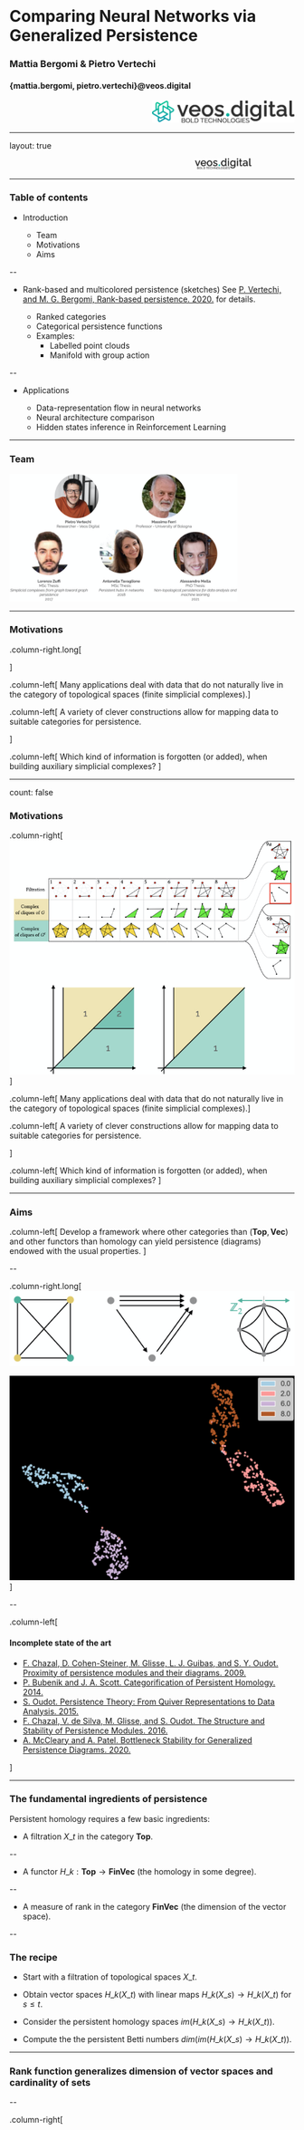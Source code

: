<div class="row" style="width:100%;margin-top:200px">
  <h1 class="almost_white">Comparing Neural Networks via Generalized Persistence</h1>
  <h3 class="almost_white">Mattia Bergomi & Pietro Vertechi </h3>
  <h4 class="almost_white">{mattia.bergomi, pietro.vertechi}@veos.digital</h4>
</div>
<div class="row" style="width:100%">
  <div class="column" style="width:100%;margin-left:50%">
    <img src="assets/logo_png/LightIconLeft.png" width="50%">
  </div>
</div>

---

layout: true
<div class="footer">
  <img style ="margin-left:65%" src="assets/logo_png/LightNoIcon.png" width="20%">
</div>

---

### Table of contents

- Introduction

  - Team
  - Motivations
  - Aims

--

- Rank-based and multicolored persistence (sketches)
See [P. Vertechi, and M. G. Bergomi, Rank-based persistence. 2020.](http://www.tac.mta.ca/tac/volumes/35/9/35-09.pdf) for details.

  - Ranked categories
  - Categorical persistence functions
  - Examples:
      - Labelled point clouds
      - Manifold with group action

--

- Applications
  
  - Data-representation flow in neural networks
  - Neural architecture comparison
  - Hidden states inference in Reinforcement Learning

---

### Team

<img style ="" src="assets/team.png" width="80%">

---

### Motivations

.column-right.long[
  
]

.column-left[
  Many applications deal with data that do not naturally live in the category of
  topological spaces (finite simplicial complexes).]


.column-left[
  A variety of clever constructions allow for mapping data to suitable
  categories for persistence.

]


.column-left[
  Which kind of information is forgotten (or added), when building auxiliary
  simplicial complexes?
]

---

count: false

### Motivations

.column-right[
  <img style ="" src="assets/auxiliary.png" width="100%">
]

.column-left[
  Many applications deal with data that do not naturally live in the category of
  topological spaces (finite simplicial complexes).]


.column-left[
  A variety of clever constructions allow for mapping data to suitable
  categories for persistence.

]


.column-left[
  Which kind of information is forgotten (or added), when building auxiliary
  simplicial complexes?
]

---

### Aims

.column-left[
  Develop a framework where other categories than $(\mathbf{Top}, \mathbf{Vec})$
  and other functors than homology can yield persistence (diagrams) endowed
  with the usual properties.
]

--

.column-right.long[
<img style ="" src="assets/ex_other_cats.png" width="100%">

<img style ="" src="assets/point_cloud_ex.png" width="100%">
]

--

.column-left[

#### Incomplete state of the art

- [F. Chazal, D. Cohen-Steiner, M. Glisse, L. J. Guibas, and S. Y. Oudot. Proximity of persistence modules and their diagrams. 2009.]()
- [P. Bubenik and J. A. Scott. Categorification of Persistent Homology. 2014.]()
- [S. Oudot. Persistence Theory: From Quiver Representations to Data Analysis. 2015.]()
- [F. Chazal, V. de Silva, M. Glisse, and S. Oudot. The Structure and Stability of Persistence Modules. 2016.]()
- [A. McCleary and A. Patel. Bottleneck Stability for Generalized Persistence Diagrams. 2020.]()

]

---

### The fundamental ingredients of persistence


Persistent homology requires a few basic ingredients:
- A filtration $X\_t$ in the category $\mathbf{Top}$.

--

- A functor $H\_k:\mathbf{Top} \to \mathbf{FinVec}$ (the homology in some degree).

--

- A measure of rank in the category $\mathbf{FinVec}$ (the dimension of the vector space).

--

### The recipe

- Start with a filtration of topological spaces $X\_t$.

- Obtain vector spaces $H\_k(X\_t)$ with linear maps $H\_k(X\_s) \to H\_k(X\_t)$ for $s \le t$.

- Consider the persistent homology spaces $im(H\_k(X\_s) \to H\_k(X\_t))$.

- Compute the the persistent Betti numbers $dim(im(H\_k(X\_s) \to H\_k(X\_t))$.

---

### Rank function generalizes dimension of vector spaces and cardinality of sets

--

.column-right[
 
  Regular categories ($\mathbf{Set}$, $\mathbf{Group}$, $\textbf{Mod}_R$,
  $\mathbf{Ring}$) allow us to define naturally a notion of image.

  Let $X, Y$ be sets, and $f:X\rightarrow Y$. $f$ factors as
  
  $$X↠ \lbrace y\in Y \;|\; \exists x\in X:\; f(x)=y \rbrace ↪ Y$$
]

--

.column-left[
Let us take a regular category $\mathbf R$ and a function $r: \textnormal{Obj}(\mathbf R) \to \mathbb Z$. We say that $r$ is a rank function if:

- for any monomorphism $A \hookrightarrow B$, $r(A) \le r(B)$

- for any regular epimorphism $A \twoheadrightarrow C$, $r(A) \ge r(C)$

- given a pullback square:
<img src="./assets/magnitudesquare.svg" style="width: 8em;" class="is-centered">
the following inequality holds

$$r(B) - r(D) \ge r(A) - r(C)$$
]

---

### Explaining the pullback condition

.column-right[

  <img src="./assets/magnitudediagram.svg" style="width: 62%" class="is-centered">
]

.column-left[

- If we restrict a surjection, the excess of the domain over the codomain is reduced.

- Always true if the excess is the sum of the excesses along the fibers: in that case we say the rank is fiber-wise.
]

--

.column-left[
- Cardinality in $\mathbf{FinSet}$

- Dimension in $\mathbf{FinVec}\_\mathbb{K}$

- In an Abelian category, length of composition series of an object:
$$0 \simeq X\_0 \hookrightarrow X\_1 \hookrightarrow \dots \hookrightarrow X\_n \simeq A$$ where all $X\_{i+1}/X\_i$ are simple.

- Any non-negative "exact" function in an Abelian category, i.e. such that $r(0) = 0$ and for all short exact sequence $X \to Y \to Z$, $r(Y) = r(X) + r(Z)$
]

--

.column-right[
  The category $\textbf{Mod}_R$ of modules on a ring is Abelian.

  - Zero object: $0$-module (the trivial group equipped with the trivial $R$ action).
  - Let $f: N_1\rightarrow N_2$, then $ker(f) =\lbrace x \;|\; f(x)=0\rbrace$, and $coker(f)=N_2/Im(f)$.
  - A homomorphism $f: N_1\rightarrow N_2$ is a monomorphism (epimorphism)
  only if it is an injection (surjection).

| Like $\mathbf{Vec}$ |  Unlike $\mathbf{Vec}$ |
|---|---|
| Length as a notion of dimension | No notion of basis |
]

---

### Categorical persistence function

.column-left[
__Properties of persistent Betti numbers__

Given $u\_1\le u\_2 \le v\_1 \le v\_2$:
- $p(u\_1, v\_1) \le p(u\_2, v\_1)$ and $p(u\_2, v\_2) \le p(u\_2, v\_1)$

- $p(u\_2, v\_1) - p(u\_1, v\_1) \ge p(u\_2, v\_2) - p(u\_1, v\_2)$
]

--

.column-left[
__Definition__ (Categorical persistence function).
$p:\textnormal{Morph}(\mathbf C) \to \mathbb Z$ such that, given $u\_1\to u\_2 \to v\_1 \to v\_2$:
- $p(u\_1 \to v\_1) \le p(u\_2 \to v\_1)$ and $p(u\_2 \to v\_2) \le p(u\_2 \to v\_1)$

- $p(u\_2 \to v\_1) - p(u\_1 \to v\_1) \ge p(u\_2 \to v\_2) - p(u\_1 \to v\_2)$

We recover the original definition when $\mathbf C = (\mathbb R, \le)$.
]

---

### Categorical persistence function

.column-left[
**From a rank**

Given a rank $r:\textnormal{Obj}(\mathbf C) \to \mathbb Z$, the rank of the image of a morphism $\phi \mapsto r(im(\phi))$ is a categorical persistence function:
- cardinality of the image of a function between sets.
- rank of a morphism between vector spaces.
- length of the image of a morphism in an Abelian category.
]

--

.column-right.long[

]

.column-left[
**From another categorical persistence function**

Given a categorical persistence function $p$ in $\mathbf D$ and a functor $F:\mathbf C \to \mathbf D$, $p\circ F$ is a categorical persistence function in $\mathbf C$:
- $H\_k: \mathbf{FinSimp} \to \mathbf{FinVec}$ defines a persistence function in $\mathbf{FinSimp}$.
- $Blocks: \mathbf{FinGraph}_{monic} \to \mathbf{FinSet}$ defines a persistence function in $\mathbf{FinGraph}$.
]

---

### Summary

.column-left[
A categorical persistence function $p:\textnormal{Morph}(\mathbf C) \to \mathbb Z$ and a functor $F: (\mathbb R, \le) \to \mathbf C$ induce a categorical persistence function on $(\mathbb R, \le)$, i.e., the classical case.

We also retrieve the known fact that functors $(\mathbb R, \le) \to \mathbf C$, i.e. $(\mathbb R, \le)$-indexed diagrams in $\mathbf C$, generalize filtrations: inclusion maps are no longer required to be monomorphisms.
]

--

.column-right.long[

]

.column-left[
<div style="display: block; height:2rem"></div>

<center>
<table>
<thead>
<tr>
    <th>Classical framework</th>
    <th>Categorical framework</th>
</tr>
</thead>
<tbody>
<tr>
    <td>Topological spaces</td>
    <td>Source category $\mathbf C$</td>
</tr>
<tr>
    <td>Vector spaces</td>
    <td>Regular target category $\mathbf R$</td>
</tr>
<tr>
    <td>Dimension</td>
    <td>Rank function on $\mathbf R$</td>
</tr>
<tr>
    <td>Homology functor</td>
    <td>Arbitrary functor $\mathbf C \to \mathbf R$</td>
</tr>
<tr>
    <td>Filtration of topological spaces</td>
    <td>$(\mathbb R, \le)$-indexed diagram in $\mathbf C$</td>
</tr>
</tbody>
</table>
</center>
]

---

### Persistence diagram

.column-left[
Let $p:\textnormal{Morph}(\mathbf{C})\to \mathbb Z$ be a persistent function, and $F:(\mathbb R, \le) \to \mathbf{C}$ a functor. We can define:

\\[ p\_F: \Delta^+ \to \mathbb Z \\]
\\[ (u, v) \mapsto p(F(u \le v)) \\]
]

<!-- --
.column-right.long[]

.column-left[
**Definition** Given $p\_F$ as above, we can define the cornerpoint multiplicity of $u < v$ as:
$$ \mu(u, v) = \min p\_F(\beta, \gamma)-p\_F(\alpha, \gamma) - p\_F(\beta, \delta)+p\_F(\alpha, \delta)$$

where the minimum is taken over $\alpha, \beta, \gamma, \delta$ respecting $\alpha < u < \beta$ and $\gamma < v < \delta$.
] -->

<!-- --

.column-right[
**Remark** More generally, $p\_F(\beta, \gamma)-p\_F(\alpha, \gamma) - p\_F(\beta, \delta)+p\_F(\alpha, \delta)$ denotes the sum of multiplicities of cornerpoints inside the rectangle $(\alpha, \beta] \times (\gamma, \delta]$ (technical assumption: $\alpha, \beta, \gamma, \delta$ must be right-regular).
] -->

--

.column-right.long[

]

.column-left[
**Definition** We denote $\mathcal{D}F$ the persistence diagram of $F$ (cornerpoints with multiplicity).
]
---

### Persistence diagram for semisimple categories

<div class="row">
  <div class="column" style="width:30%">
    <img src="./assets/persistencediagram.svg"></img>
  </div>
</div>

---
count: false
### Persistence diagram for semisimple categories

<div class="row">
  <div class="column" style="width:30%">
    <img src="./assets/persistencediagram.svg"></img>
  </div>
  <div class="column" style="width:55%; float: right">
    <p>
      For semisimple Abelian categories with rank function $length$, the persistence diagram
      is informative about the decomposition of a tame $(\mathbb R, \le)$-indexed diagram.
    </p>
    <p>
      In $\mathbf{R}^{(\mathbb R, \le)}$ we have "interval objects" of the type:
      <div style="display: flex; flex-direction: row; justify-content: space-around">
        $$
        \chi_{I, S}(a)  = \begin{cases}{}
            S&\text{if } a \in I\\
            0 &\text{otherwise}
        \end{cases}
        $$

        $$
        \chi_{I, S}(a \le b) = \begin{cases}{}
            \textnormal{Id}_S&\text{if } a, b \in I\\
            0 &\text{otherwise}
        \end{cases}
        $$
      </div>
      for $I$ an interval and $S$ a simple object of $\mathbf{R}$.
    </p>
    <ul>
      <li>Tame $(\mathbb R, \le)$-indexed diagram are finite sums of interval objects.</li>
      <li>The interval extrema, with multiplicity, are given by the persistence diagram.</li>
    </ul>
  </div>
</div>

---

<!-- ---

### Interleaving and bottleneck distances



--- -->

### Interleaving and bottleneck distances

.column-right[
Interleaving and bottleneck distance can be defined as in the classical theory.

Bottleneck distance is defined in terms of persistence diagrams, as the infimum $l\_\infty$ distance of bijections of $\mathcal{D}F$ and $\mathcal{D}G$


**Definition** Two functors $F, G:(\mathbb R, \le) \to \mathbf{C}$ are $\epsilon$-interleaved if there are natural transformations
$$F\to GT\_\epsilon$$
$$G\to FT\_\epsilon$$

where $T\_\epsilon$ is the translation functor $x \mapsto x+\epsilon$, such that the following diagrams commute

<img src="./assets/interleaving.svg" style="width: 100%;" class="is-centered">

The interleaving distance is the infimum of $\epsilon$ values such that $F$ and $G$ are $\epsilon$-interleaved.

]

--

.column-left[
**Theorem** (Stability) Given a category $\mathbf{C}$ with finite colimits, a persistence function $p$ on $\mathbf{C}$ and two tame $(\mathbb R,\le)$-indexed diagrams $F, G:(\mathbb R, \le) \to \mathbf{C}$, the interleaving distance between $F,G$ is greater or equal than the bottleneck distance:

$$d\_\mathbf{C}(F, G) \ge d(\mathcal{D}F, \mathcal{D}G)$$
]

--

.column-left[
**Theorem** (Tightness) Given a semisimple Abelian category $\mathbf{R}$ with essentially one simple object and the persistence function $\phi \mapsto length(im(\phi))$, interleaving and bottleneck distances are equal on tame $(\mathbb R, \le)$-indexed diagrams.

**Remark** Theorem (Tightness) generalizes the classical result on $\mathbf{R}=\mathbf{FinVec}\_\mathbb{K}$. We need the hypothesis "essentially one simple object", as two constant filtrations of non-isomorphic simple objects would have infinite interleaving distance and bottleneck distance equal to $0$.
]

---

### Multicolored persistence

.column-left[
Bottleneck distance is not very informative in categories with many non-isomorphic simple objects. We can refine it by coloring the persistence diagram.

Given a ranked category $(\mathbf{R}, r)$ (i.e. $\mathbf{R}$ is regular and $r$ is a rank function) and a family of ranked categories $(\mathbf{R}\_\gamma, r\_\gamma)$,  a coloring is a family of functors $\mathcal{C}\_\gamma:\mathbf{R}\to \mathbf{R}\_\gamma$ such that:

- The natural map 
  $$\textnormal{Hom}\_\mathbf{R}(X, Y) \to \prod\_{\gamma} \textnormal{Hom}\_{\mathbf{R}\_\gamma}(\mathcal{C}\_\gamma(X), \mathcal{C}\_\gamma(Y))$$
  is bijective.

- The rank function $r$ is the sum of its components: $r(X) = \sum\_\gamma r\_\gamma(\mathcal{C}\_\gamma(X))$
]

--

.column-right[
  
  **Remark:** The same notion can be recovered in a different flavor from the framework developed in
  [A. McCleary and A. Patel. Bottleneck Stability for Generalized Persistence Diagrams. 2020]().

]

---

### Examples

.column-left[
  **Labelled point cloud**

  <img src="assets/lpc1.png" alt="" style="width:45%">
  <img src="assets/lpc2.png" alt="" style="margin-left: 10%;width:25%">
  
  <img src="assets/lpc3.png" alt="" style="width:80%">
  
  <img src="assets/lpc4.png" alt="" style="width:80%">
  


]

--

.column-right[

  **Group action**

  <img src="assets/group_on_man.svg" alt="" style="width:30%">
  <img src="assets/group_on_man_act.svg" alt="" style="width:20%">
  <img src="assets/group_on_man_pd.svg" alt="" style="margin-bottom: 0%;width:30%">
]

--

.column-right[

  The multicolored persistence diagram is simply the sum of persistence
  diagrams of the components superimposed in different "colors".
]

<!-- ### Same story in a different flavor

Our framework meshes well with a recent generalization of persistent homology
presented in
[A. McCleary and A. Patel. Bottleneck Stability for Generalized Persistence Diagrams. 2020]().

Where we investigate arbitrary integer-valued functions that obey a set of
axioms, McCleary and Patel's framework considers a specific function valued in a
potentially different group, the Grothendieck group of an Abelian category. 

Applications of the two approaches are closely related (the notion
introduced in [20] recovers the multicolored bottleneck distance in semisimple Abelian
categories): it will be interesting to explore whether there exists a common generalization
of both approaches, based on axiomatizing rank functions valued in arbitrary Abelian
groups. -->

---

### Take-home messages

.column-left[
- Categorical persistence is a general framework to work with objects indexed
    by a real parameter.
- Persistence diagram, bottleneck and interleaving distances, and stability
  inequalities hold in a very general setting.

- Multicolored persistence refines classical persistence when the target category
  has many distinct simple objects (e.g. category of group representations).

More details at [P. Vertechi, and M. G. Bergomi, Rank-based persistence. 2020.](http://www.tac.mta.ca/tac/volumes/35/9/35-09.pdf)
]



---

### Applications
#### Deep learning - sketches

.column-right[
  <img style="width: 80%; background-color: lightgray;" src="assets/perceptron.png"/>

  <small>Image credits: Francesco Cicala</small>
]

---

### Applications
#### Deep learning - sketches

.column-left[
- The XOR problem was solved by *stacking* perceptrons.

- *Multilayer perceptrons* with sufficiently many *hidden neurons* are universal function approximators.
]

.column-right[
  <img style ="width:100%" src="assets/MLP.png">

  <small>Gong and Murayama - 2016</small>
]

---

### Applications
#### Aim

.column-left[
- In modern machine learning, the multilayer perceptron has been replaced by complex, hand-crafted architectures.

- We take advantage of multicolored persistence to describe:
  - the data representation obtained by passing through a neural architecture;
  - the evolution of labelled data throughout the architecture;
  - compare neural architectures.
]

--

.column-right[
<img style ="" src="assets/transformer.png" width="65%">

<small>Vaswani et al., 2017</small>
]

---

### Applications - Multicolored persistence
#### Algorithm and software interface

.column-left[

1. Select a dataset;
2. Define a model (MLP, hidden layers, loss, optimizer);
3. Train the model;
4. Evaluate the model on the test set;
5. Retrieve the dataset as embedded in layer $n$, 
$$E\_n = \lbrace (e\_{n,1}, l\_1), \dots, (e\_{n,m}, l\_m) \rbrace\subset\mathbb{R}^n;$$
6. Compute the Vietoris-Rips complexes associated to the labelled point cloud $E_n$;
7. Build the multicolored persistence diagram.

]

--

.column-right.long[
  <img style ="margin-left:-20%" src="assets/alg.png" width="120%">
]

---

count:false

### Applications - Multicolored persistence
#### Algorithm and software interface

.column-right.long[
  <img style ="margin-left:-20%" src="assets/alg.png" width="120%">
]

.column-left[
```python
# data configuration
dataset_name, batch_size = "MNIST", 128
data_folder, ckpt_folder = "./data", './checkpoints'
classes = [2, 3, 8]
```
]

--

.column-left[
```python
# model configuration
model_class, hidden_size = FC, [128, 256]
act, last_act = "relu", "log_softmax"
```
]

--

.column-left[
```python
# TDA configuration
vr_distance, max_dimension, min_persistence = 3, 2, 0
```
]
--

.column-left[
```python
... = load_dataset(dataset_name, ...)
... = get_trained_model(model_class, ...)
... = get_best_model_and_stats(...)
... = get_diagrams(..., vr_distance, max_dimension)
... = select_cornerpoints(dgms[deg], ...)
```
]


---

### Applications - Multicolored persistence

.column-left[
  **Architecture**:

 <img style ="" src="assets/net_app1.png" width="50%">

 We aim to represent as persistence diagrams the embeddings generated at each 
 layer of the trained architecture considering $H_1(VR(E_i))$.

]

--

.column-right[

  <img style ="margin-left:0%" src="assets/res_per_layer_app1.png" width="70%">
]

---

### Applications - Multicolored persistence

.column-left[
  **Architecture**:

 <img style ="" src="assets/net_app1.png" width="50%">

 We can also compare embedding generated by considering different label subsets
 $\lbrace C\_i\rbrace\_{i\in I}$, considering $H\_1(VR(E\_{last, k}))$ for $k\in I$.

]

--

.column-right[
  <img style ="margin-left:-20%" src="assets/res_per_class_app1.png" width="120%">
]
---

### Applications - Multicolored persistence

.column-left[
  The software interface described above makes it possible to compare multiple 
  architectures and label subsets.

  **Architectures:**
  
  $\lbrace (100), (100,100), (100,100,100), (100,100,100, 100)\rbrace$
  
  **Label subsets:**

  $\lbrace (2, 3, 8), (0, 1, 9), (0, 2, 6, 8) \rbrace$

  **Parameters:**

  - Optimizer: Stochastic gradient descent
  - Learning rate: 0.005
  - Training epochs: 20
  - Vietoris-Rips maximum distance: 3

**Outputs:**
Each configuration (i.e., model, classes, embedding index, and trainig and TDA
parameters) generates the following outputs:

1. Loadable trained model, and test stats;
2. Dimensionality reduction of the embedding of choice;
3. Persistence diagrams in a given degree.
]

--

.column-right[

  <img style ="margin-left:-20%" src="assets/stats019_last.svg" width="54%">
  <img style ="margin-left:-10%" src="assets/dim_red019_last.svg" width="54%">

  <img style ="" src="assets/pd019.svg" width="60%">
  
]

---

### Applications - Multicolored persistence

<!-- Comparing architectures: -->

.column-left[
<img style ="margin-left:0%" src="assets/0268/1/stats_nice.png" width="85%">

<img style ="margin-left:0%" src="assets/0268/4/stats_nice.png" width="85%">
]

--

.column-right[
<img style ="margin-left:-20%" src="assets/0268/1/pds_nice.png" width="100%">

<img style ="margin-left:-20%" src="assets/0268/4/pds_nice.png" width="100%">
]

---

### Applications - Multicolored persistence

.column-left[
#### Multicolored bottleneck distance

| Label | Distance |
|---|---|
|0, 2| 0.14081764221191406|
|0, 2, 6| 0.16994667053222656|
|2, 6| 0.2582348585128784|
|0, 2, 8| 0.2588844299316406|
|2, 6, 8| 0.33828920125961304|
|0, 6| 0.34149169921875|
|6, 8| 0.3416602611541748|
|2, 8| 0.595687747001648|

$d\_{B\_\gamma} =  0.5956$
]

.column-left[
<img style ="margin-left:0%" src="assets/0268/1/stats_nice.svg" width="85%">

<img style ="margin-left:0%" src="assets/0268/4/stats_nice.svg" width="85%">
]

---

### Applications - Multicolored persistence

#### Cluster neural architectures

.column-left[
<img style ="" src="assets/dend.png" width="100%">
]

--

.column-right[
These applications are partially described in 
[M. G. Bergomi, P. Vertechi. Comparing Neural Networks via Generalized Persistence. 2020.](https://www.researchgate.net/publication/354177305_Comparing_Neural_Networks_via_Generalized_Persistence)
]

---

### Applications - Blocks

#### State inference 

.column-left[
<img src="assets/rl/task.svg" alt="" width="70%">
]

--

.column-right[
  <img src="assets/rl/maze_to_graph.svg" alt="" width="70%">
]

---

count: false

### Applications - Blocks

#### State inference 

.column-left[
<img src="assets/rl/task.svg" alt="" width="70%">
]

.column-right[
  <img src="assets/rl/maze_to_graph_w.svg" alt="" width="70%">
]

--

.column-right[
  <img src="assets/rl/maze_to_graph_filtered.svg" alt="" width="70%">
]

---

count: false

### Applications - Blocks

#### State inference 

.column-left.long[
<img src="assets/rl/task.svg" alt="" width="70%">
]

.column-right[
  <img src="assets/rl/maze_to_graph_w.svg" alt="" width="70%">
]

.column-right[
  <img src="assets/rl/maze_to_graph_block.svg" alt="" width="70%">
]

--

.column-right[
  <img style ="" src="assets/rl/pd_and_map.svg" alt="" width="70%">
]

---

count: false

### Applications - Blocks

#### State inference 

.column-left.long[
<img src="assets/rl/task.svg" alt="" width="70%">

<img style ="" src="assets/rl/optimal.svg" alt="" width="60%">

]

.column-right[
  <img src="assets/rl/maze_to_graph_w.svg" alt="" width="70%">
]

.column-right[
  <img src="assets/rl/maze_to_graph_block.svg" alt="" width="70%">
]

.column-right[
  <img style ="" src="assets/rl/pd_and_map.svg" alt="" width="70%">
]

---

layout: false
class: center

<img style="margin-top: 20%" src="assets/logo_png/LightIconLeft.png" width="50%">

{pietro.vertechi, mattia.bergomi}@veos.digital
